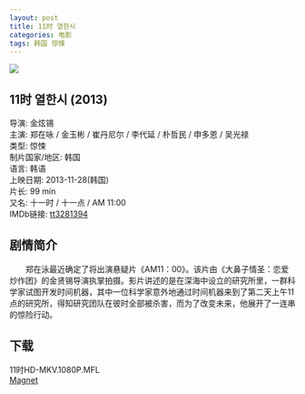 ```yaml
---
layout: post
title: 11时 열한시
categories: 电影
tags: 韩国 惊悚
---
```


[![](http://i3.piimg.com/b8a38470d7dc963at.jpg)](http://i3.piimg.com/b8a38470d7dc963a.jpg)

## 11时 열한시 (2013)
导演: 金炫锡  
主演: 郑在咏 / 金玉彬 / 崔丹尼尔 / 李代延 / 朴哲民 / 申多恩 / 吴光禄  
类型: 惊悚  
制片国家/地区: 韩国  
语言: 韩语  
上映日期: 2013-11-28(韩国)  
片长: 99 min  
又名: 十一时 / 十一点 / AM 11:00  
IMDb链接: [tt3281394](http://www.imdb.com/title/tt3281394)

## 剧情简介
　　郑在泳最近确定了将出演悬疑片《AM11：00》。该片由《大鼻子情圣：恋爱炒作团》的金贤锡导演执掌拍摄。影片讲述的是在深海中设立的研究所里，一群科学家试图开发时间机器，其中一位科学家意外地通过时间机器来到了第二天上午11点的研究所，得知研究团队在彼时全部被杀害，而为了改变未来，他展开了一连串的惊险行动。

## 下载
11时HD-MKV.1080P.MFL  
[Magnet](magnet:?xt=urn:btih:83A641FC7663DD74D7F5CABF9D146687C53BE852)
